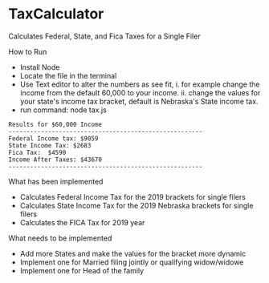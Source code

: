 # TaxCalculator
Calculates Federal, State, and Fica Taxes for a Single Filer

How to Run
* Install Node
* Locate the file in the terminal
* Use Text editor to alter the numbers as see fit, 
  i. for example change the income from the default 60,000 to your income.
  ii. change the values for your state's income tax bracket, default is Nebraska's State income tax.
* run command: node tax.js
```
Results for $60,000 Income
------------------------------------------------------
Federal Income tax: $9059
State Income Tax: $2683
Fica Tax:  $4590
Income After Taxes: $43670
------------------------------------------------------
```
What has been implemented
* Calculates Federal Income Tax for the 2019 brackets for single filers
* Calculates State Income Tax for the 2019 Nebraska brackets for single filers
* Calculates the FICA Tax for 2019 year

What needs to be implemented
* Add more States and make the values for the bracket more dynamic
* Implement one for Married filing jointly or qualifying widow/widowe
* Implement one for Head of the family


